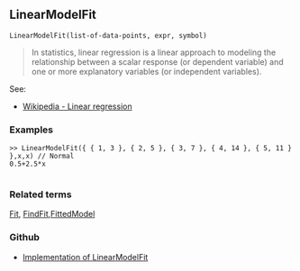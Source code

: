 ## LinearModelFit

```
LinearModelFit(list-of-data-points, expr, symbol)
```
 
> In statistics, linear regression is a linear approach to modeling the relationship between a scalar response (or dependent variable) and one or more explanatory variables (or independent variables).
 
   
See:  
* [Wikipedia - Linear regression](https://en.wikipedia.org/wiki/Linear_regression) 
 
### Examples

```
>> LinearModelFit({ { 1, 3 }, { 2, 5 }, { 3, 7 }, { 4, 14 }, { 5, 11 } },x,x) // Normal
0.5+2.5*x
 
```

### Related terms 
[Fit](Fit.md), [FindFit](FindFit.md),[FittedModel](FittedModel.md) 

### Github

* [Implementation of LinearModelFit](https://github.com/axkr/symja_android_library/blob/master/symja_android_library/matheclipse-core/src/main/java/org/matheclipse/core/builtin/CurveFitterFunctions.java#L346) 
